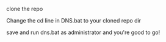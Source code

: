 clone the repo

Change the cd line in DNS.bat to your cloned repo dir

save and run dns.bat as administrator and you're good to go!

